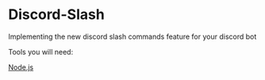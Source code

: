 # Discord-Slash
Implementing the new discord slash commands feature for your discord bot 

Tools you will need:

<a href="https://nodejs.org/en/"> Node.js</a>

